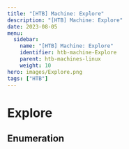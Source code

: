 ```yaml
---
title: "[HTB] Machine: Explore"
description: "[HTB] Machine: Explore"
date: 2023-08-05
menu:
  sidebar:
    name: "[HTB] Machine: Explore"
    identifier: htb-machine-Explore
    parent: htb-machines-linux
    weight: 10
hero: images/Explore.png
tags: ["HTB"]
---
```


# Explore
## Enumeration